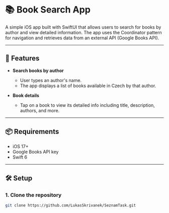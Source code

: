 # 📚 Book Search App

A simple iOS app built with SwiftUI that allows users to search for books by author and view detailed information. The app uses the Coordinator pattern for navigation and retrieves data from an external API (Google Books API).

---

## 🚀 Features

- **Search books by author**
  - User types an author's name.
  - The app displays a list of books available in Czech by that author.

- **Book details**
  - Tap on a book to view its detailed info including title, description, authors, and more.

---

## 📦 Requirements

- iOS 17+
- Google Books API key
- Swift 6

---

## 🛠️ Setup

### 1. Clone the repository

```bash
git clone https://github.com/LukasSkrivanek/SeznamTask.git
